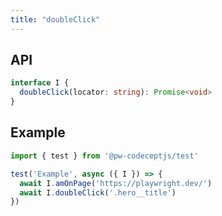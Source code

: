 ```yaml
---
title: "doubleClick"
---
```


## API

```typescript
interface I {
  doubleClick(locator: string): Promise<void>
}
```

## Example

```typescript
import { test } from '@pw-codeceptjs/test'

test('Example', async ({ I }) => {
  await I.amOnPage('https://playwright.dev/')
  await I.doubleClick('.hero__title')
})
```
